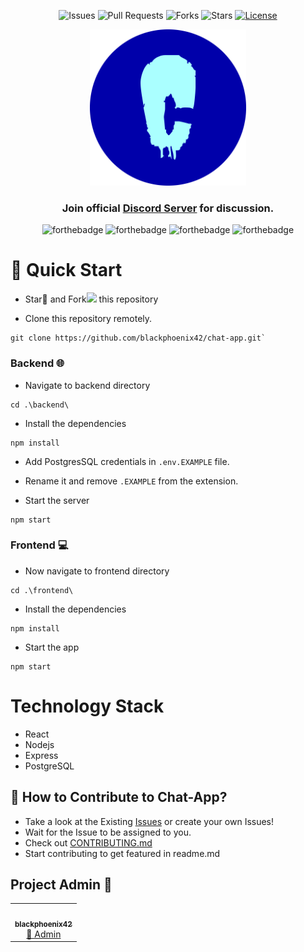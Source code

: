<div align="center">

![Issues](https://img.shields.io/github/issues/blackphoenix42/chat-app)
![Pull Requests](https://img.shields.io/github/issues-pr/blackphoenix42/chat-app)
![Forks](https://img.shields.io/github/forks/blackphoenix42/chat-app)
![Stars](https://img.shields.io/github/stars/blackphoenix42/chat-app)
[![License](https://img.shields.io/github/license/blackphoenix42/chat-app)](https://github.com/blackphoenix42/lane_detection_opencv/blob/master/LICENSE)

<img src="./frontend/public/logo512.png" width=250 height=250>

<h3>Join official <a href="https://discord.gg/mRUZEhD">Discord Server</a> for discussion.</h3>

![forthebadge](https://forthebadge.com/images/badges/check-it-out.svg)
![forthebadge](https://forthebadge.com/images/badges/made-with-javascript.svg)
![forthebadge](https://forthebadge.com/images/badges/winter-is-coming.svg)
![forthebadge](https://forthebadge.com/images/badges/open-source.svg)

</div>

# 🌱 Quick Start

- Star🌟 and Fork<img width="15px" src="https://img.icons8.com/doodle/48/000000/code-fork.png"/> this repository

- Clone this repository remotely.

```
git clone https://github.com/blackphoenix42/chat-app.git`
```

### Backend 🌐

- Navigate to backend directory

```
cd .\backend\
```

- Install the dependencies

```
npm install
```

- Add PostgresSQL credentials in `.env.EXAMPLE` file.

- Rename it and remove `.EXAMPLE` from the extension.

- Start the server

```
npm start
```

### Frontend 💻

- Now navigate to frontend directory

```
cd .\frontend\
```

- Install the dependencies

```
npm install
```

- Start the app

```
npm start
```

# Technology Stack

- React
- Nodejs
- Express
- PostgreSQL

## 🚀 How to Contribute to Chat-App?

- Take a look at the Existing [Issues](https://github.com/blackphoenix/chat-app/issues) or create your own Issues!
- Wait for the Issue to be assigned to you.
- Check out [CONTRIBUTING.md](./CONTRIBUTING.md)
- Start contributing to get featured in readme.md

## Project Admin 👾

<table>
	<tr>
		<td align="center">
			<a href="https://github.com/blackphoenix42">
				<img src="https://avatars.githubusercontent.com/u/22915654?v=4" width="100px" alt="" />
				<br /> <sub><b>blackphoenix42</b></sub>
			</a>
			<br /> <a href="https://github.com/blackphoenix42"> 
		👑 Admin
	    </a>
		</td>
	</tr>
</table>

<!-- ## 🌟 Contributors

<table>
	<tr>
		<td>
			contrib.rocks
			</a>
		</td>
	</tr>
</table> -->
